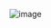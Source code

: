 ![image](https://github.com/baongoc99/SQLite/assets/108125882/3e8d2461-2610-4def-8526-ffad18e03c13)
